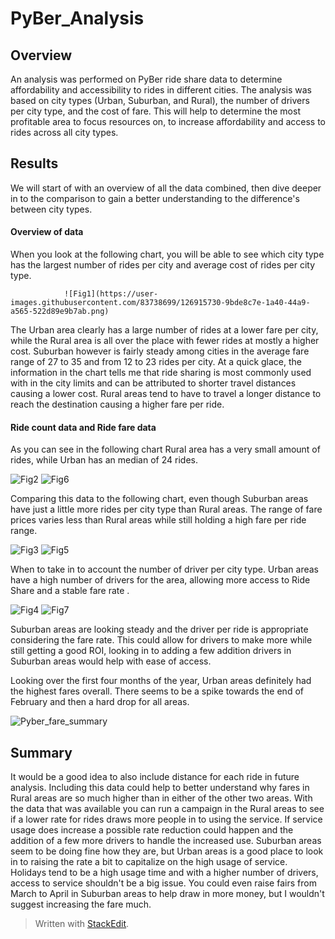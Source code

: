 # PyBer_Analysis
## Overview
An analysis was performed on PyBer ride share data to determine affordability and accessibility to rides in different cities. The analysis was based on city types (Urban, Suburban, and Rural), the number of drivers per city type, and the cost of fare. This will help to determine the most profitable area to focus resources on, to increase affordability and access to rides across all city types. 
## Results
We will start of with an overview of all the data combined, then dive deeper in to the comparison to gain a better understanding to the difference's between city types.
#### Overview of data
When you look at the following chart, you will be able to see which city type has the largest number of rides per city and average cost of rides per city type.

                ![Fig1](https://user-images.githubusercontent.com/83738699/126915730-9bde8c7e-1a40-44a9-a565-522d89e9b7ab.png) 

The Urban area clearly has a large number of rides at a lower fare per city, while the Rural area is all over the place with fewer rides at mostly a higher cost. Suburban however is fairly steady among cities in the average fare range of 27 to 35 and from 12 to 23 rides per city. At a quick glace, the information in the chart tells me that ride sharing is most commonly used with in the city limits and can be attributed to  shorter travel distances causing a lower cost. Rural areas tend to have to travel a longer distance to reach the destination causing a higher fare per ride.
####  Ride count data and Ride fare data
As you can see in the following chart Rural area has a very small amount of rides, while Urban has an median of 24 rides.

![Fig2](https://user-images.githubusercontent.com/83738699/126919943-89e40bf3-8f6a-425f-819b-8c7d98f57fa7.png)
              ![Fig6](https://user-images.githubusercontent.com/83738699/126929088-956bff50-24e5-4019-af62-f156fa72c9a8.png)

Comparing this data to the following chart, even though Suburban areas have just a little more rides per city type than Rural areas. The range of fare prices varies less than Rural areas while still holding a high fare per ride range.

![Fig3](https://user-images.githubusercontent.com/83738699/126919972-a521317e-8431-4be6-b20c-5bbcd06f855c.png)
              ![Fig5](https://user-images.githubusercontent.com/83738699/126929120-ea9371b5-33d7-4751-a666-76e4743b21db.png)


When to take in to account the number of driver per city type. Urban areas have a high number of drivers for the area, allowing more access to Ride Share and a stable fare rate . 

![Fig4](https://user-images.githubusercontent.com/83738699/126920575-88c3f874-f771-4663-9fa1-dbb8f9705995.png)
              ![Fig7](https://user-images.githubusercontent.com/83738699/126929128-7d47a1d3-cdc7-41e9-a792-53b1ad998f26.png)


Suburban areas are looking steady and the driver per ride is appropriate considering the fare rate. This could allow for drivers to make more while still getting a good ROI, looking in to adding a few addition drivers in Suburban areas would help with ease of access.

Looking over the first four months of the year, Urban areas definitely had the highest fares overall. There seems to be a spike towards the end of February and then a hard drop for all areas. 

![Pyber_fare_summary](https://user-images.githubusercontent.com/83738699/126927188-19592f6b-770a-405c-9fa2-fc97d77a441d.png)

## Summary
It would be a good idea to also include distance for each ride in future analysis. Including this data could help to better understand why fares in Rural areas are so much higher than in either of the other two areas. With the data that was available you can run a campaign in the Rural areas to see if a lower rate for rides draws more people in to using the service.  If service usage does increase a possible rate reduction could happen and the addition of a few more drivers to handle the increased use. Suburban areas seem to be doing fine how they are, but Urban areas is a good place to look in to raising the rate a bit to capitalize on the high usage of service. Holidays tend to be a high usage time and with a higher number of drivers, access to service shouldn't be a big issue. You could even raise fairs from March to April in Suburban areas to help draw in more money, but I wouldn't suggest increasing the fare much. 


> Written with [StackEdit](https://stackedit.io/).

